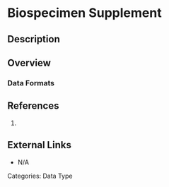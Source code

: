# Biospecimen Supplement #
## Description ##
## Overview ##
### Data Formats ###
## References ##
1.

## External Links ##
* N/A

Categories: Data Type
